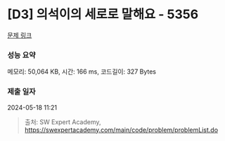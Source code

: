 # [D3] 의석이의 세로로 말해요 - 5356 

[문제 링크](https://swexpertacademy.com/main/code/problem/problemDetail.do?contestProbId=AWVWgkP6sQ0DFAUO) 

### 성능 요약

메모리: 50,064 KB, 시간: 166 ms, 코드길이: 327 Bytes

### 제출 일자

2024-05-18 11:21



> 출처: SW Expert Academy, https://swexpertacademy.com/main/code/problem/problemList.do